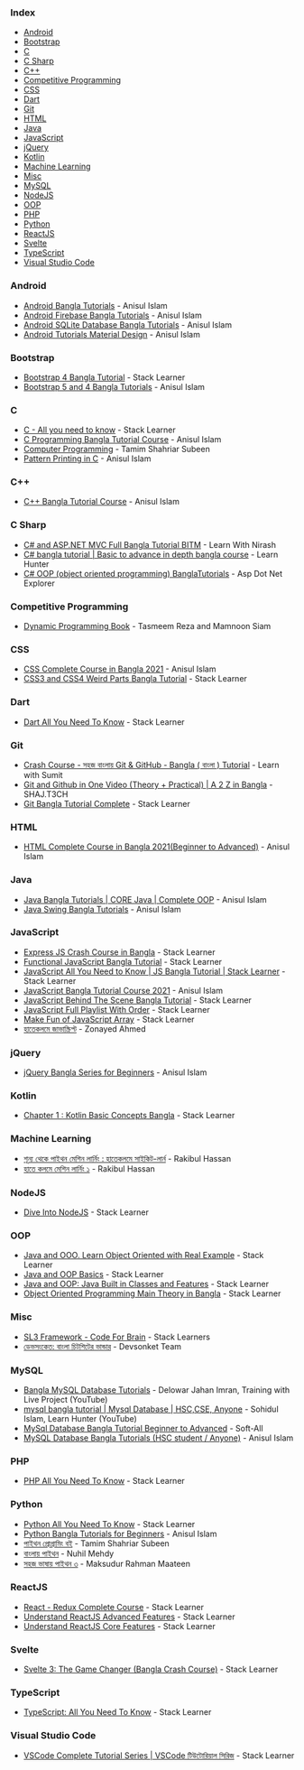 
### Index

* [Android](#android)
* [Bootstrap](#bootstrap)
* [C](#c)
* [C Sharp](#c-sharp)
* [C++](#c-1)
* [Competitive Programming](#competitive-programming)
* [CSS](#css)
* [Dart](#dart)
* [Git](#git)
* [HTML](#html)
* [Java](#java)
* [JavaScript](#javascript)
* [jQuery](#jquery)
* [Kotlin](#kotlin)
* [Machine Learning](#machine-learning)
* [Misc](#misc)
* [MySQL](#mysql)
* [NodeJS](#nodejs)
* [OOP](#oop)
* [PHP](#php)
* [Python](#python)
* [ReactJS](#reactjs)
* [Svelte](#svelte)
* [TypeScript](#typescript)
* [Visual Studio Code](#visual-studio-code)


### Android

* [Android Bangla Tutorials](https://www.youtube.com/playlist?list=PLgH5QX0i9K3p9xzYLFGdfYliIRBLVDRV5) - Anisul Islam
* [Android Firebase Bangla Tutorials](https://www.youtube.com/playlist?list=PLgH5QX0i9K3oDurEmECb5U_BZ1hrLaHx-) - Anisul Islam
* [Android SQLite Database Bangla Tutorials](https://www.youtube.com/playlist?list=PLgH5QX0i9K3oJBRutwsFgUKrKJCjv9K3p) - Anisul Islam
* [Android Tutorials Material Design](https://www.youtube.com/playlist?list=PLgH5QX0i9K3ru-TfN-YsRWKe4EEOLrWjn) - Anisul Islam


### Bootstrap

* [Bootstrap 4 Bangla Tutorial](https://www.youtube.com/playlist?list=PL_XxuZqN0xVBr2NqbL3q71nk5FX8zB0nK) - Stack Learner
* [Bootstrap 5 and 4 Bangla Tutorials](https://www.youtube.com/playlist?list=PLgH5QX0i9K3oC_wmWEZa2xWxJauIRQ9kG) - Anisul Islam


### C

* [C - All you need to know](https://www.youtube.com/playlist?list=PL_XxuZqN0xVASsjyqiNzgjUWHbDkN2Scy) - Stack Learner
* [C Programming Bangla Tutorial Course](https://www.youtube.com/playlist?list=PLgH5QX0i9K3pCMBZcul1fta6UivHDbXvz) - Anisul Islam
* [Computer Programming](http://cpbook.subeen.com/p/blog-page.html) - Tamim Shahriar Subeen 
* [Pattern Printing in C](https://www.youtube.com/playlist?list=PLgH5QX0i9K3oTxQhx2kejYmQn6qtRULCD) - Anisul Islam


<h3 id="cpp">C++</h3>

* [C++ Bangla Tutorial Course](https://www.youtube.com/playlist?list=PLgH5QX0i9K3q0ZKeXtF--CZ0PdH1sSbYL) - Anisul Islam


### C Sharp

* [C# and ASP.NET MVC Full Bangla Tutorial BITM](https://www.youtube.com/playlist?list=PL_g-DE60bXDBpjMPUWGbmCLHnQDIIcw-6) - Learn With Nirash
* [C# bangla tutorial | Basic to advance in depth bangla course](https://www.youtube.com/playlist?list=PLbC4KRSNcMnqQakB2xlZPoaV6uau4wTIt) - Learn Hunter
* [C# OOP (object oriented programming) BanglaTutorials](https://www.youtube.com/playlist?list=PLqCbg_KAOnCe1RLKP2SVmSHZOCD-fWe3p) - Asp Dot Net Explorer


### Competitive Programming

* [Dynamic Programming Book](https://dp-bn.github.io) - Tasmeem Reza and Mamnoon Siam


### CSS

* [CSS Complete Course in Bangla 2021](https://www.youtube.com/playlist?list=PLgH5QX0i9K3qjCBXjTmv7Xeh8MDUUVJDO) - Anisul Islam
* [CSS3 and CSS4 Weird Parts Bangla Tutorial](https://www.youtube.com/playlist?list=PL_XxuZqN0xVD3oeT3ckKBmnc7krm-SZl2) - Stack Learner


### Dart

* [Dart All You Need To Know](https://www.youtube.com/playlist?list=PL_XxuZqN0xVC2-nXUrvpcQEz3FgCSIQHT) - Stack Learner


### Git

* [Crash Course - সহজ বাংলায় Git & GitHub - Bangla ( বাংলা ) Tutorial](https://www.youtube.com/watch?v=oe21Nlq8GS4&t=182s) - Learn with Sumit
* [Git and Github in One Video (Theory + Practical) | A 2 Z in Bangla](https://www.youtube.com/watch?v=4KdGgGsIDeA&t=787s) - SHAJ.T3CH
* [Git Bangla Tutorial Complete](https://www.youtube.com/playlist?list=PL_XxuZqN0xVDDw5eyzuRDXBzgdnW7UpDF) - Stack Learner


### HTML

* [HTML Complete Course in Bangla 2021(Beginner to Advanced)](https://www.youtube.com/playlist?list=PLgH5QX0i9K3oHBr5dsumGwjUxByN5Lnw3) - Anisul Islam


### Java

* [Java Bangla Tutorials | CORE Java | Complete OOP](https://www.youtube.com/playlist?list=PLgH5QX0i9K3oAZUB2QXR-dZac0c9HNyRa) - Anisul Islam
* [Java Swing Bangla Tutorials](https://www.youtube.com/playlist?list=PLgH5QX0i9K3rAHKr6IteF5kdgN6BorH9l) - Anisul Islam


### JavaScript

* [Express JS Crash Course in Bangla](https://www.youtube.com/playlist?list=PL_XxuZqN0xVDm9HkiP4h_76qNBZix6XME) - Stack Learner
* [Functional JavaScript Bangla Tutorial](https://www.youtube.com/playlist?list=PL_XxuZqN0xVDPR9fASxugXgQAWkZLcmt1) - Stack Learner
* [JavaScript All You Need to Know | JS Bangla Tutorial | Stack Learner](https://www.youtube.com/playlist?list=PL_XxuZqN0xVAu_dWUVFbscqZdTzE8t6Z1) - Stack Learner
* [JavaScript Bangla Tutorial Course 2021](https://www.youtube.com/playlist?list=PLgH5QX0i9K3qzryglMjcyEktz4q7ySunX) - Anisul Islam
* [JavaScript Behind The Scene Bangla Tutorial](https://www.youtube.com/playlist?list=PL_XxuZqN0xVDPaOrWvTIuhb5GRoJVWiE2) - Stack Learner
* [JavaScript Full Playlist With Order](https://www.youtube.com/playlist?list=PL_XxuZqN0xVAJTV_1ZXwB1XIiFkK0ddZA) - Stack Learner
* [Make Fun of JavaScript Array](https://www.youtube.com/playlist?list=PL_XxuZqN0xVDr08QgQHljCecWtA4jBLnS) - Stack Learner
* [হাতেকলমে জাভাস্ক্রিপ্ট](https://zonayed.js.org) - Zonayed Ahmed


### jQuery

* [jQuery Bangla Series for Beginners](https://www.youtube.com/playlist?list=PLgH5QX0i9K3pSJG9Hwjnykd0hLGEsW4DB) - Anisul Islam


### Kotlin

* [Chapter 1 : Kotlin Basic Concepts Bangla](https://www.youtube.com/playlist?list=PL_XxuZqN0xVDpRWRnXPWZcWIvz0JbeQe5) - Stack Learner


### Machine Learning

* [শূন্য থেকে পাইথন মেশিন লার্নিং : হাতেকলমে সাইকিট-লার্ন](https://raqueeb.gitbook.io/scikit-learn/) - Rakibul Hassan
* [হাতে কলমে মেশিন লার্নিং ১](https://rakibul-hassan.gitbook.io/mlbook-titanic/) - Rakibul Hassan


### NodeJS

* [Dive Into NodeJS](https://www.youtube.com/playlist?list=PL_XxuZqN0xVDHFj-ecFSU0SU-B0TuJRk9) - Stack Learner


### OOP

* [Java and OOO. Learn Object Oriented with Real Example](https://www.youtube.com/playlist?list=PL_XxuZqN0xVDS-5KCnZyPl0LKQ8m49CHM) - Stack Learner
* [Java and OOP Basics](https://www.youtube.com/playlist?list=PL_XxuZqN0xVB5kP3uxERI1rdrdrNifNwJ) - Stack Learner
* [Java and OOP: Java Built in Classes and Features](https://www.youtube.com/playlist?list=PL_XxuZqN0xVBNvGFN6eIre7xjfnb6aVfB) - Stack Learner
* [Object Oriented Programming Main Theory in Bangla](https://www.youtube.com/playlist?list=PL_XxuZqN0xVCqNHQtxzS9LbeNRMG4AJmG) - Stack Learner


### Misc

* [SL3 Framework - Code For Brain](https://sl3.app) - Stack Learners
* [ডেভসংকেত: বাংলা চিটশিটের ভান্ডার](https://devsonket.com) - Devsonket Team


### MySQL

* [Bangla MySQL Database Tutorials](https://www.youtube.com/playlist?list=PLTydW-y9HsbQ2ztoaLBJTd4wwjc_oqWx4) - Delowar Jahan Imran, Training with Live Project (YouTube)
* [mysql bangla tutorial \| Mysql Database \| HSC,CSE, Anyone](https://www.youtube.com/playlist?list=PLbC4KRSNcMnqp4x6XstgFCVi6XVu37t99) - Sohidul Islam, Learn Hunter (YouTube)
* [MySql Database Bangla Tutorial Beginner to Advanced](https://www.youtube.com/playlist?list=PLH246IZCIBeA4h1R6fdgK06kj9lMb3joi) - Soft-All
* [MySQL Database Bangla Tutorials (HSC student / Anyone)](https://www.youtube.com/playlist?list=PLgH5QX0i9K3qLcx9DvVDWmNJ7riPvxzCD) - Anisul Islam


### PHP

* [PHP All You Need To Know](https://www.youtube.com/playlist?list=PL_XxuZqN0xVCFLIrGA1GaxacvPTDQcsMV) - Stack Learner


### Python

* [Python All You Need To Know](https://www.youtube.com/playlist?list=PL_XxuZqN0xVCH8fRfZ8sUuKEQQYIFMjtJ) - Stack Learner
* [Python Bangla Tutorials for Beginners](https://www.youtube.com/playlist?list=PLgH5QX0i9K3rz5XqMsTk41_j15_6682BN) - Anisul Islam
* [পাইথন প্রোগ্রামিং বই](http://pybook.subeen.com) - Tamim Shahriar Subeen
* [বাংলায় পাইথন](https://python.howtocode.dev) - Nuhil Mehdy
* [সহজ ভাষায় পাইথন ৩](https://python.maateen.me) - Maksudur Rahman Maateen


### ReactJS

* [React - Redux Complete Course](https://www.youtube.com/playlist?list=PL_XxuZqN0xVAvcGzTEAyPSOqgUQA08rNB) - Stack Learner
* [Understand ReactJS Advanced Features](https://www.youtube.com/playlist?list=PL_XxuZqN0xVBaeF3qUyvr2AxoXGwDd5cx) - Stack Learner
* [Understand ReactJS Core Features](https://www.youtube.com/playlist?list=PL_XxuZqN0xVBANld2gDEE6_0G886zavUs) - Stack Learner


### Svelte

* [Svelte 3: The Game Changer (Bangla Crash Course)](https://www.youtube.com/playlist?list=PL_XxuZqN0xVDJOOYnZxK-fbKxjxFHfc-H) - Stack Learner


### TypeScript

* [TypeScript: All You Need To Know](https://www.youtube.com/playlist?list=PL_XxuZqN0xVCzmP8m2l_h8PnVTSvcnJWO) - Stack Learner


### Visual Studio Code

* [VSCode Complete Tutorial Series | VSCode টিউটোরিয়াল সিরিজ](https://www.youtube.com/playlist?list=PL_XxuZqN0xVB_lroSm_xvTqvVBCpR4PQE) - Stack Learner






